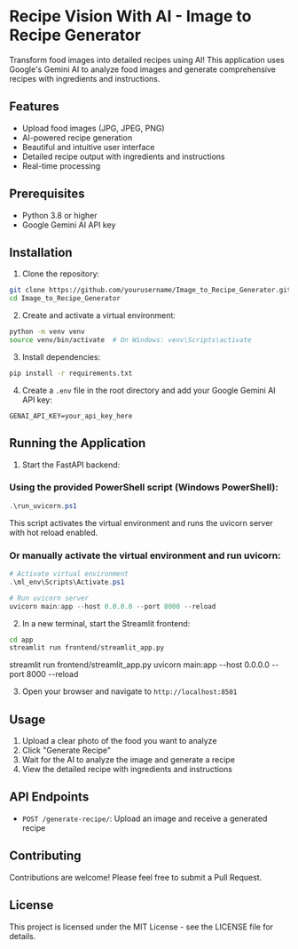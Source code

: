 # Recipe Vision With AI - Image to Recipe Generator

Transform food images into detailed recipes using AI! This application uses Google's Gemini AI to analyze food images and generate comprehensive recipes with ingredients and instructions.

## Features

- Upload food images (JPG, JPEG, PNG)
- AI-powered recipe generation
- Beautiful and intuitive user interface
- Detailed recipe output with ingredients and instructions
- Real-time processing

## Prerequisites

- Python 3.8 or higher
- Google Gemini AI API key

## Installation

1. Clone the repository:
```bash
git clone https://github.com/yourusername/Image_to_Recipe_Generator.git
cd Image_to_Recipe_Generator
```

2. Create and activate a virtual environment:
```bash
python -m venv venv
source venv/bin/activate  # On Windows: venv\Scripts\activate
```

3. Install dependencies:
```bash
pip install -r requirements.txt
```

4. Create a `.env` file in the root directory and add your Google Gemini AI API key:
```
GENAI_API_KEY=your_api_key_here
```

## Running the Application

1. Start the FastAPI backend:

### Using the provided PowerShell script (Windows PowerShell):
```powershell
.\run_uvicorn.ps1
```

This script activates the virtual environment and runs the uvicorn server with hot reload enabled.

### Or manually activate the virtual environment and run uvicorn:
```powershell
# Activate virtual environment
.\ml_env\Scripts\Activate.ps1

# Run uvicorn server
uvicorn main:app --host 0.0.0.0 --port 8000 --reload
```

2. In a new terminal, start the Streamlit frontend:
```bash
cd app
streamlit run frontend/streamlit_app.py
```
streamlit run frontend/streamlit_app.py
uvicorn main:app --host 0.0.0.0 --port 8000 --reload

3. Open your browser and navigate to `http://localhost:8501`

## Usage

1. Upload a clear photo of the food you want to analyze
2. Click "Generate Recipe"
3. Wait for the AI to analyze the image and generate a recipe
4. View the detailed recipe with ingredients and instructions

## API Endpoints

- `POST /generate-recipe/`: Upload an image and receive a generated recipe

## Contributing

Contributions are welcome! Please feel free to submit a Pull Request.

## License

This project is licensed under the MIT License - see the LICENSE file for details. 
